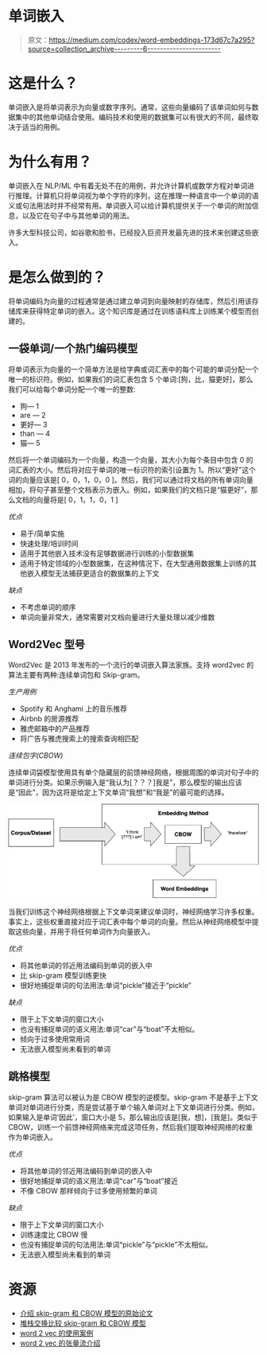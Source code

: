 # 单词嵌入

> 原文：<https://medium.com/codex/word-embeddings-173d67c7a295?source=collection_archive---------6----------------------->

# 这是什么？

单词嵌入是将单词表示为向量或数字序列。通常，这些向量编码了该单词如何与数据集中的其他单词结合使用。编码技术和使用的数据集可以有很大的不同，最终取决于适当的用例。

# 为什么有用？

单词嵌入在 NLP/ML 中有着无处不在的用例，并允许计算机或数学方程对单词进行推理。计算机只将单词视为单个字符的序列，这在推理一种语言中一个单词的语义或句法用法时并不经常有用。单词嵌入可以给计算机提供关于一个单词的附加信息，以及它在句子中与其他单词的用法。

许多大型科技公司，如谷歌和脸书，已经投入巨资开发最先进的技术来创建这些嵌入。

# 是怎么做到的？

将单词编码为向量的过程通常是通过建立单词到向量映射的存储库，然后引用该存储库来获得特定单词的嵌入。这个知识库是通过在训练语料库上训练某个模型而创建的。

## 一袋单词/一个热门编码模型

将单词表示为向量的一个简单方法是给字典或词汇表中的每个可能的单词分配一个唯一的标识符。例如，如果我们的词汇表包含 5 个单词:[狗，比，猫更好]，那么我们可以给每个单词分配一个唯一的整数:

*   狗— 1
*   are — 2
*   更好— 3
*   than — 4
*   猫— 5

然后将一个单词编码为一个向量，构造一个向量，其大小为每个条目中包含 0 的词汇表的大小。然后将对应于单词的唯一标识符的索引设置为 1。所以“更好”这个词的向量应该是[ 0，0，1，0，0 ]。然后，我们可以通过将文档的所有单词向量相加，将句子甚至整个文档表示为嵌入。例如，如果我们的文档只是“猫更好”，那么文档的向量将是[ 0，1，1，0，1 ]

*优点*

*   易于/简单实施
*   快速处理/培训时间
*   适用于其他嵌入技术没有足够数据进行训练的小型数据集
*   适用于特定领域的小型数据集，在这种情况下，在大型通用数据集上训练的其他嵌入模型无法捕获更适合的数据集的上下文

*缺点*

*   不考虑单词的顺序
*   单词向量非常大，通常需要对文档向量进行大量处理以减少维数

## Word2Vec 型号

Word2Vec 是 2013 年发布的一个流行的单词嵌入算法家族。支持 word2vec 的算法主要有两种:连续单词包和 Skip-gram。

*生产用例*

*   Spotify 和 Anghami 上的音乐推荐
*   Airbnb 的房源推荐
*   雅虎邮箱中的产品推荐
*   将广告与雅虎搜索上的搜索查询相匹配

*连续包字(CBOW)*

连续单词袋模型使用具有单个隐藏层的前馈神经网络，根据周围的单词对句子中的单词进行分类。如果示例输入是“我认为[？？？]我是”，那么模型的输出应该是“因此”，因为这将是给定上下文单词“我想”和“我是”的最可能的选择。

![](img/535be3f13820e60b2dd545536fe26790.png)

当我们训练这个神经网络根据上下文单词来建议单词时，神经网络学习许多权重。事实上，这些权重直接对应于词汇表中每个单词的向量。然后从神经网络模型中提取这些向量，并用于将任何单词作为向量嵌入。

*优点*

*   将其他单词的邻近用法编码到单词的嵌入中
*   比 skip-gram 模型训练更快
*   很好地捕捉单词的句法用法:单词“pickle”接近于“pickle”

*缺点*

*   限于上下文单词的窗口大小
*   也没有捕捉单词的语义用法:单词“car”与“boat”不太相似。
*   倾向于过多使用常用词
*   无法嵌入模型尚未看到的单词

## 跳格模型

skip-gram 算法可以被认为是 CBOW 模型的逆模型。skip-gram 不是基于上下文单词对单词进行分类，而是尝试基于单个输入单词对上下文单词进行分类。例如，如果输入是单词‘因此’，窗口大小是 5，那么输出应该是[我，想]，[我是]。类似于 CBOW，训练一个前馈神经网络来完成这项任务，然后我们提取神经网络的权重作为单词嵌入。

*优点*

*   将其他单词的邻近用法编码到单词的嵌入中
*   很好地捕捉单词的语义用法:单词“car”与“boat”接近
*   不像 CBOW 那样倾向于过多使用频繁的单词

*缺点*

*   限于上下文单词的窗口大小
*   训练速度比 CBOW 慢
*   也没有捕捉单词的句法用法:单词“pickle”与“pickle”不太相似。
*   无法嵌入模型尚未看到的单词

# 资源

*   [介绍 skip-gram 和 CBOW 模型的原始论文](https://arxiv.org/pdf/1301.3781.pdf)
*   [堆栈交换比较 skip-gram 和 CBOW 模型](https://ai.stackexchange.com/questions/18634/what-are-the-main-differences-between-skip-gram-and-continuous-bag-of-words)
*   [word 2 vec 的使用案例](/@chris.mccormick/4-production-examples-of-word2vec-in-recommender-systems-and-advertising-f76102074870)
*   [word 2 vec 的张量流介绍](https://www.tensorflow.org/tutorials/text/word2vec)